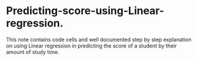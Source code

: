 # Predicting-score-using-Linear-regression.
This note contains code cells and well documented step by step explanation on using Linear regression in predicting the score of a student by their amount of study time.
